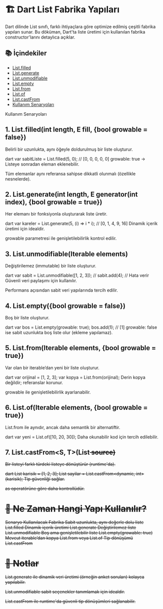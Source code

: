 # 🏗️ Dart List Fabrika Yapıları
Dart dilinde List sınıfı, farklı ihtiyaçlara göre optimize edilmiş çeşitli fabrika yapıları sunar. Bu döküman, Dart'ta liste üretimi için kullanılan fabrika constructor'larını detaylıca açıklar.

## 📚 İçindekiler
- [List.filled](#1-listfilled)
- [List.generate](#2-listgenerate)
- [List.unmodifiable](#3-listunmodifiable)
- [List.empty](#4-listempty)
- [List.from](#5-listfrom)
- [List.of](#6-listof)
- [List.castFrom](#7-listcastfrom)
- [Kullanım Senaryoları](#🎯-ne-zaman-hangi-yapı-kullanılır)


Kullanım Senaryoları

## 1. List.filled(int length, E fill, {bool growable = false})
Belirli bir uzunlukta, aynı öğeyle doldurulmuş bir liste oluşturur.

dart
var sabitListe = List.filled(5, 0); // [0, 0, 0, 0, 0]
growable: true → Listeye sonradan eleman eklenebilir.

Tüm elemanlar aynı referansa sahipse dikkatli olunmalı (özellikle nesnelerde).

## 2. List.generate(int length, E generator(int index), {bool growable = true})
Her elemanı bir fonksiyonla oluşturarak liste üretir.

dart
var kareler = List.generate(5, (i) => i * i); // [0, 1, 4, 9, 16]
Dinamik içerik üretimi için idealdir.

growable parametresi ile genişletilebilirlik kontrol edilir.

## 3. List.unmodifiable(Iterable elements)
Değiştirilemez (immutable) bir liste oluşturur.

dart
var sabit = List.unmodifiable([1, 2, 3]);
// sabit.add(4); // Hata verir
Güvenli veri paylaşımı için kullanılır.

Performans açısından sabit veri yapılarında tercih edilir.

## 4. List.empty({bool growable = false})
Boş bir liste oluşturur.

dart
var bos = List.empty(growable: true);
bos.add(1); // [1]
growable: false ise sabit uzunlukta boş liste olur (ekleme yapılamaz).

## 5. List.from(Iterable elements, {bool growable = true})
Var olan bir iterable’dan yeni bir liste oluşturur.

dart
var orijinal = [1, 2, 3];
var kopya = List.from(orijinal);
Derin kopya değildir; referanslar korunur.

growable ile genişletilebilirlik ayarlanabilir.

## 6. List.of(Iterable<E> elements, {bool growable = true})
List.from ile aynıdır, ancak daha semantik bir alternatiftir.

dart
var yeni = List.of([10, 20, 30]);
Daha okunabilir kod için tercih edilebilir.

## 7. List.castFrom<S, T>(List<S> source)
Bir listeyi farklı türdeki listeye dönüştürür (runtime'da).

dart
List<dynamic> karisik = [1, 2, 3];
List<int> sayilar = List.castFrom<dynamic, int>(karisik);
Tip güvenliği sağlar.

as operatörüne göre daha kontrollüdür.

# 🎯 Ne Zaman Hangi Yapı Kullanılır?


Senaryo	Kullanılacak Fabrika
Sabit uzunlukta, aynı değerle dolu liste	List.filled
Dinamik içerik üretimi	List.generate
Değiştirilemez liste	List.unmodifiable
Boş ama genişletilebilir liste	List.empty(growable: true)
Mevcut iterable’dan kopya	List.from veya List.of
Tip dönüşümü	List.castFrom

# 📌 Notlar
List.generate ile dinamik veri üretimi (örneğin anket soruları) kolayca yapılabilir.

List.unmodifiable sabit seçenekler tanımlamak için idealdir.

List.castFrom ile runtime'da güvenli tip dönüşümleri sağlanabilir.
